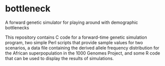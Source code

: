 # bottleneck
A forward genetic simulator for playing around with demographic bottlenecks

This repository contains C code for a forward-time genetic simulation program, two simple Perl scripts that provide sample values for two scenarios, a data file containing the derived allele frequency distribution for the African superpopulation in the 1000 Genomes Project, and some R code that can be used to display the results of simulations.


